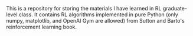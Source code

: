 This is a repository for storing the materials I have learned in RL graduate-level class.
It contains RL algorithms implemented in pure Python (only numpy, matplotlib, and OpenAI Gym are allowed) from Sutton and Barto's reinforcement learning book.
